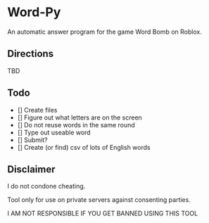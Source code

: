 # Word-Py
An automatic answer program for the game Word Bomb on Roblox. 

## Directions
TBD

## Todo
- [] Create files
- [] Figure out what letters are on the screen
- [] Do not reuse words in the same round
- [] Type out useable word
- [] Submit?
- [] Create (or find) csv of lots of English words

## Disclaimer
I do not condone cheating.

Tool only for use on private servers against consenting parties.

I AM NOT RESPONSIBLE IF YOU GET BANNED USING THIS TOOL
